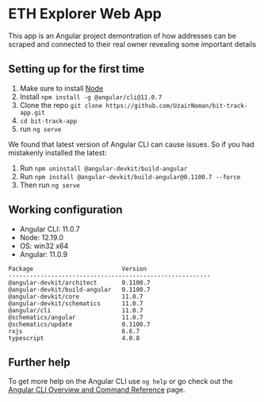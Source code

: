 # ETH Explorer Web App

This app is an Angular project demontration of how addresses can be scraped and connected to their real owner revealing some important details

## Setting up for the first time
1) Make sure to install [Node](https://nodejs.org/en/download/)
2) Install `npm install -g @angular/cli@11.0.7`
3) Clone the repo `git clone https://github.com/UzairNoman/bit-track-app.git`
4) `cd bit-track-app`
5) run `ng serve`

We found that latest version of Angular CLI can cause issues. So if you had mistakenly installed the latest:
1) Run `npm uninstall @angular-devkit/build-angular`
2) Run `npm install @angular-devkit/build-angular@0.1100.7 --force`
3) Then run `ng serve`


## Working configuration
- Angular CLI: 11.0.7
- Node: 12.19.0
- OS: win32 x64
- Angular: 11.0.9

```
Package                         Version
---------------------------------------------------------
@angular-devkit/architect       0.1100.7
@angular-devkit/build-angular   0.1100.7
@angular-devkit/core            11.0.7
@angular-devkit/schematics      11.0.7
@angular/cli                    11.0.7
@schematics/angular             11.0.7
@schematics/update              0.1100.7
rxjs                            6.6.7
typescript                      4.0.8
```

## Further help

To get more help on the Angular CLI use `ng help` or go check out the [Angular CLI Overview and Command Reference](https://angular.io/cli) page.
